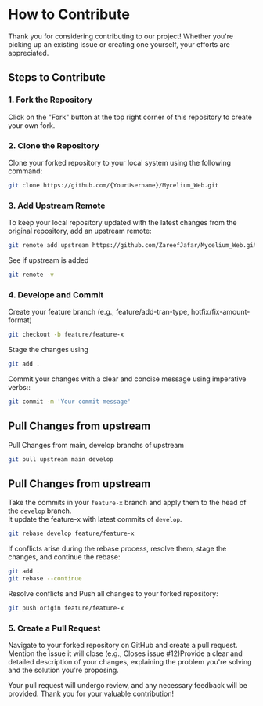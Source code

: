 # How to Contribute

Thank you for considering contributing to our project! Whether you're picking up an existing issue or creating one yourself, your efforts are appreciated.

## Steps to Contribute

### 1. Fork the Repository

Click on the "Fork" button at the top right corner of this repository to create your own fork.

### 2. Clone the Repository

Clone your forked repository to your local system using the following command:

```bash
git clone https://github.com/{YourUsername}/Mycelium_Web.git
```
### 3. Add Upstream Remote
To keep your local repository updated with the latest changes from the original repository, add an upstream remote:
```bash
git remote add upstream https://github.com/ZareefJafar/Mycelium_Web.git
```
See if upstream is added
```bash
git remote -v
```

### 4. Develope and Commit
Create your feature branch (e.g., feature/add-tran-type, hotfix/fix-amount-format)
```bash
git checkout -b feature/feature-x
```
Stage the changes using
```bash
git add .
```
Commit your changes with a clear and concise message using imperative verbs::
```bash
git commit -m 'Your commit message'
```

## Pull Changes from upstream
Pull Changes from main, develop branchs of upstream
```bash
git pull upstream main develop
```

## Pull Changes from upstream
Take the commits in your `feature-x` branch and apply them to the head of the `develop` branch.\
It update the feature-x with latest commits of `develop`.

```bash
git rebase develop feature/feature-x
```
If conflicts arise during the rebase process, resolve them, stage the changes, and continue the rebase:
```bash
git add .
git rebase --continue
```
Resolve conflicts and Push all changes to your forked repository:
```bash
git push origin feature/feature-x
```
### 5. Create a Pull Request
Navigate to your forked repository on GitHub and create a pull request. Mention the issue it will close (e.g., Closes issue #12)Provide a clear and detailed description of your changes, explaining the problem you're solving and the solution you're proposing.

Your pull request will undergo review, and any necessary feedback will be provided. Thank you for your valuable contribution!
